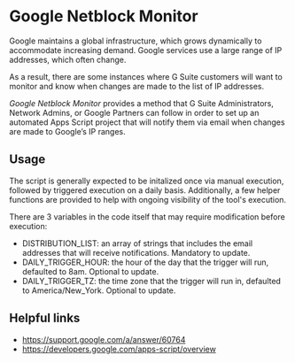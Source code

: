# Google Netblock Monitor

Google maintains a global infrastructure, which grows dynamically to accommodate
increasing demand. Google services use a large range of IP addresses, which
often change.

As a result, there are some instances where G Suite customers will want to
monitor and know when changes are made to the list of IP addresses.

_Google Netblock Monitor_ provides a method that G Suite Administrators, Network
Admins, or Google Partners can follow in order to set up an automated Apps
Script project that will notify them via email when changes are made to Google’s
IP ranges.

## Usage

The script is generally expected to be initalized once via manual execution,
followed by triggered execution on a daily basis. Additionally, a few helper
functions are provided to help with ongoing visibility of the tool's execution.

There are 3 variables in the code itself that may require modification before
execution:

-   DISTRIBUTION_LIST: an array of strings that includes the email addresses
    that will receive notifications. Mandatory to update.
-   DAILY_TRIGGER_HOUR: the hour of the day that the trigger will run, defaulted
    to 8am. Optional to update.
-   DAILY_TRIGGER_TZ: the time zone that the trigger will run in, defaulted to
    America/New_York. Optional to update.

## Helpful links

-   https://support.google.com/a/answer/60764
-   https://developers.google.com/apps-script/overview
